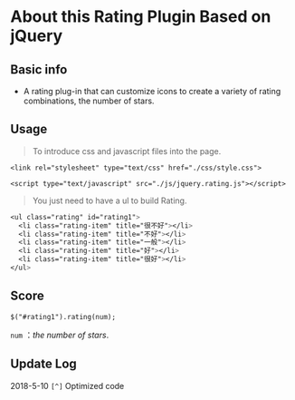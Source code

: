 # About this Rating Plugin Based on jQuery

## Basic info

* A rating plug-in that can customize icons to create a variety of rating combinations, the number of stars.


## Usage

> To introduce css and javascript files into the page.

`<link rel="stylesheet" type="text/css" href="./css/style.css">`

`<script type="text/javascript" src="./js/jquery.rating.js"></script>`

> You just need to have a ul to build Rating.

```css
<ul class="rating" id="rating1">
  <li class="rating-item" title="很不好"></li>
  <li class="rating-item" title="不好"></li>
  <li class="rating-item" title="一般"></li>
  <li class="rating-item" title="好"></li>
  <li class="rating-item" title="很好"></li>   
</ul>
```

## Score

`$("#rating1").rating(num);`

`num` ：*the number of stars*.

## Update Log

2018-5-10  `[^]` Optimized code